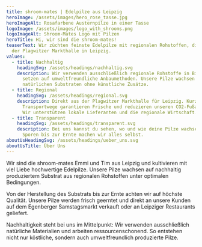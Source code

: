 ```yaml
---
title: shroom-mates | Edelpilze aus Leipzig
heroImage: /assets/images/hero_rose_tasse.jpg
heroImageAlt: Rosafarbene Austernpilze in einer Tasse
logoImage: /assets/images/logo_with_shrooms.png
logoImageAlt: Shroom-Mates Logo mit Pilzen
heroTitle: Hi, wir sind die shroom-mates!
teaserText: Wir züchten feinste Edelpilze mit regionalen Rohstoffen, direkt in
  der Plagwitzer Markthalle in Leipzig.
values:
  - title: Nachhaltig
    headingSvg: /assets/headings/nachhaltig.svg
    description: Wir verwenden ausschließlich regionale Rohstoffe in Bioqualität und
      setzen auf umweltfreundliche Anbaumethoden. Unsere Pilze wachsen auf
      natürlichen Substraten ohne künstliche Zusätze.
  - title: Regional
    headingSvg: /assets/headings/regional.svg
    description: Direkt aus der Plagwitzer Markthalle für Leipzig. Kurze
      Transportwege garantieren Frische und reduzieren unseren CO2-Fußabdruck.
      Wir unterstützen lokale Lieferanten und die regionale Wirtschaft.
  - title: Transparent
    headingSvg: /assets/headings/transparent.svg
    description: Bei uns kannst du sehen, wo und wie deine Pilze wachsen. Von den
      Sporen bis zur Ernte machen wir alles selbst.
aboutUsHeadingSvg: /assets/headings/ueber_uns.svg
aboutUsTitle: Über Uns
---
```

Wir sind die shroom-mates Emmi und Tim aus Leipzig und kultivieren mit viel Liebe hochwertige Edelpilze. Unsere Pilze wachsen auf nachhaltig produziertem Substrat aus regionalen Rohstoffen unter optimalen Bedingungen.

Von der Herstellung des Substrats bis zur Ernte achten wir auf höchste Qualität. Unsere Pilze werden frisch geerntet und direkt an unsere Kunden auf dem Egenberger Samstagsmarkt verkauft oder an Leipziger Restaurants geliefert.

Nachhaltigkeit steht bei uns im Mittelpunkt: Wir verwenden ausschließlich natürliche Materialien und arbeiten ressourcenschonend. So entstehen nicht nur köstliche, sondern auch umweltfreundlich produzierte Pilze.